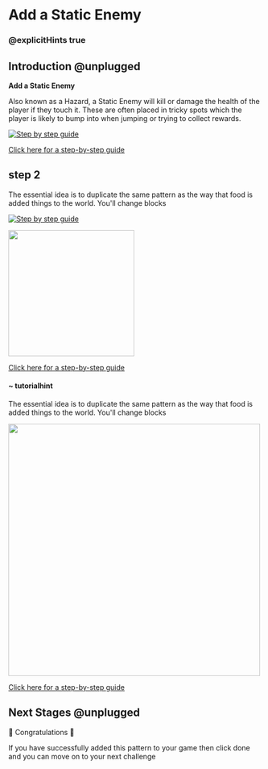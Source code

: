 # Add a Static Enemy

### @explicitHints true

## Introduction @unplugged

**Add a Static Enemy**

Also known as a Hazard, a Static Enemy will kill or damage the health of the player if they touch it. These are often placed in tricky spots which the player is likely to bump into when jumping or trying to collect rewards.

[![Step by step guide](https://raw.githubusercontent.com/mickfuzz/makecode-platformer-101/master/images/patterns/gameMechanics_staticenemies.jpg)](https://mickfuzz.github.io/makecode-platformer-101/addStaticEnemy)

[Click here for a step-by-step guide](https://mickfuzz.github.io/makecode-platformer-101/addStaticEnemy)

## step 2

The essential idea is to duplicate the same pattern as the way that food is added things to the world. You'll change blocks

[![Step by step guide](https://raw.githubusercontent.com/mickfuzz/makecode-platformer-101/master/images/patterns/gameMechanics_staticenemies.jpg)](https://mickfuzz.github.io/makecode-platformer-101/addStaticEnemy)

<img src="https://raw.githubusercontent.com/mickfuzz/makecode-platformer-101/master/images/addStaticEnemy2.png" width=250>

[Click here for a step-by-step guide](https://mickfuzz.github.io/makecode-platformer-101/addStaticEnemy)


#### ~ tutorialhint

The essential idea is to duplicate the same pattern as the way that food is added things to the world. You'll change blocks


<img src="https://raw.githubusercontent.com/mickfuzz/makecode-platformer-101/master/images/addStaticEnemy2.png" width=500>

[Click here for a step-by-step guide](https://mickfuzz.github.io/makecode-platformer-101/addStaticEnemy)


## Next Stages @unplugged


🎈 Congratulations 🎈

If you have successfully added this pattern to your game then click done and you can move on to your next challenge
